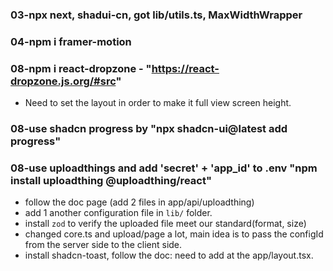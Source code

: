 

### 03-npx next, shadui-cn, got lib/utils.ts, MaxWidthWrapper



### 04-npm i framer-motion



### 08-npm i react-dropzone - "https://react-dropzone.js.org/#src"
- Need to set the layout in order to make it full view screen height.

### 08-use shadcn progress by "npx shadcn-ui@latest add progress"

### 08-use uploadthings and add 'secret' + 'app_id' to .env "npm install uploadthing @uploadthing/react"
- follow the doc page (add 2 files in app/api/uploadthing)
- add 1 another configuration file in `lib/` folder.
- install `zod` to verify the uploaded file meet our standard(format, size)
- changed core.ts and upload/page a lot, main idea is to pass the configId from the server side to the client side.
- install shadcn-toast, follow the doc: need to add <Toast/> at the app/layout.tsx.



